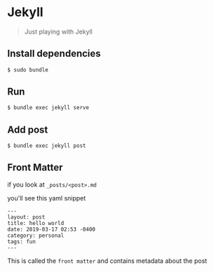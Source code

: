 # Jekyll
> Just playing with Jekyll

##  Install dependencies
```sh
$ sudo bundle
```
## Run
```sh
$ bundle exec jekyll serve
```
## Add post

```sh
$ bundle exec jekyll post
```
## Front Matter
if you look at `_posts/<post>.md`

you'll see this yaml snippet
```
---
layout: post
title: hello world
date: 2019-03-17 02:53 -0400
category: personal 
tags: fun
---
```
This is called the  `front matter` and contains metadata about the post 